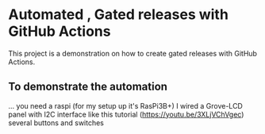 # Automated , Gated releases with GitHub Actions

This project is a demonstration on how to create gated releases with GitHub Actions. 

## To demonstrate the automation

... you need a raspi (for my setup up it's RasPi3B+)
I wired a Grove-LCD panel with I2C interface like this tutorial (https://youtu.be/3XLjVChVgec)
several buttons and switches 